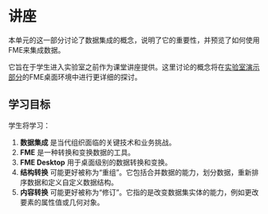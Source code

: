 # 讲座

本单元的这一部分讨论了数据集成的概念，说明了它的重要性，并预览了如何使用FME来集成数据。

它旨在于学生进入实验室之前作为课堂讲座提供。这里讨论的概念将在[实验室演示部分](../Integration2LabDemonstration/2.00.LabDemonstration.md)的FME桌面环境中进行更详细的探讨。


## 学习目标

学生将学习：

1. **数据集成** 是当代组织面临的关键技术和业务挑战。
2. **FME** 是一种转换和变换数据的工具。
3. **FME Desktop** 用于桌面级别的数据转换和变换。
4. **结构转换** 可能更好被称为“重组”。它包括合并数据的能力，划分数据，重新排序数据和定义自定义数据结构。
5. **内容转换** 可能更好被称为“修订”。它指的是改变数据集实体的能力，例如更改要素的属性值或几何对象。
